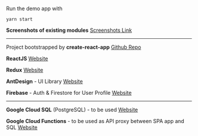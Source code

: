Run the demo app with

```
yarn start
```


**Screenshots of existing modules** 
[Screenshots Link](https://github.com/ljubic/demo-project/tree/master/screenshots)

___

Project bootstrapped by **create-react-app**
[Github Repo](https://github.com/facebook/create-react-app)

**ReactJS**
[Website](https://reactjs.org)

**Redux**
[Website](https://redux.js.org)

**AntDesign** - UI Library
[Website](https://ant.design/docs/react/introduce)

**Firebase** - Auth & Firestore for User Profile
[Website](https://firebase.google.com) 

___

**Google Cloud SQL** (PostgreSQL) - to be used
[Website](https://cloud.google.com/sql)

**Google Cloud Functions** - to be used as API proxy between SPA app and SQL
[Website](https://cloud.google.com/functions)
